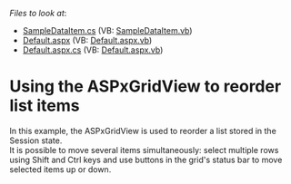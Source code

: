 <!-- default file list -->
*Files to look at*:

* [SampleDataItem.cs](./CS/WebSite/App_Code/SampleDataItem.cs) (VB: [SampleDataItem.vb](./VB/WebSite/App_Code/SampleDataItem.vb))
* [Default.aspx](./CS/WebSite/Default.aspx) (VB: [Default.aspx.vb](./VB/WebSite/Default.aspx.vb))
* [Default.aspx.cs](./CS/WebSite/Default.aspx.cs) (VB: [Default.aspx.vb](./VB/WebSite/Default.aspx.vb))
<!-- default file list end -->
# Using the ASPxGridView to reorder list items


<p>In this example, the ASPxGridView is used to reorder a list stored in the Session state.<br />
It is possible to move several items simultaneously: select multiple rows using Shift and Ctrl keys and use buttons in the grid's status bar to move selected items up or down.</p>

<br/>


